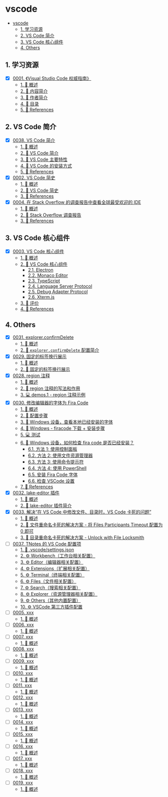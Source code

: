 # vscode

<!-- region:toc -->

- [vscode](#vscode)
  - [1. 学习资源](#1-学习资源)
  - [2. VS Code 简介](#2-vs-code-简介)
  - [3. VS Code 核心组件](#3-vs-code-核心组件)
  - [4. Others](#4-others)

<!-- endregion:toc -->

## 1. 学习资源

- [x] [0001. 《Visual Studio Code 权威指南》](https://github.com/Tdahuyou/TNotes.vscode/tree/main/notes/0001.%20%E3%80%8AVisual%20Studio%20Code%20%E6%9D%83%E5%A8%81%E6%8C%87%E5%8D%97%E3%80%8B/README.md)
  - [1. 📝 概述](https://github.com/Tdahuyou/TNotes.vscode/tree/main/notes/0001.%20%E3%80%8AVisual%20Studio%20Code%20%E6%9D%83%E5%A8%81%E6%8C%87%E5%8D%97%E3%80%8B/README.md#1--概述)
  - [2. 📒 内容简介](https://github.com/Tdahuyou/TNotes.vscode/tree/main/notes/0001.%20%E3%80%8AVisual%20Studio%20Code%20%E6%9D%83%E5%A8%81%E6%8C%87%E5%8D%97%E3%80%8B/README.md#2--内容简介)
  - [3. 📒 作者简介](https://github.com/Tdahuyou/TNotes.vscode/tree/main/notes/0001.%20%E3%80%8AVisual%20Studio%20Code%20%E6%9D%83%E5%A8%81%E6%8C%87%E5%8D%97%E3%80%8B/README.md#3--作者简介)
  - [4. 📒 目录](https://github.com/Tdahuyou/TNotes.vscode/tree/main/notes/0001.%20%E3%80%8AVisual%20Studio%20Code%20%E6%9D%83%E5%A8%81%E6%8C%87%E5%8D%97%E3%80%8B/README.md#4--目录)
  - [5. 🔗 References](https://github.com/Tdahuyou/TNotes.vscode/tree/main/notes/0001.%20%E3%80%8AVisual%20Studio%20Code%20%E6%9D%83%E5%A8%81%E6%8C%87%E5%8D%97%E3%80%8B/README.md#5--references)

## 2. VS Code 简介

- [x] [0038. VS Code 简介](https://github.com/Tdahuyou/TNotes.vscode/tree/main/notes/0038.%20VS%20Code%20%E7%AE%80%E4%BB%8B/README.md)
  - [1. 📝 概述](https://github.com/Tdahuyou/TNotes.vscode/tree/main/notes/0038.%20VS%20Code%20%E7%AE%80%E4%BB%8B/README.md#1--概述)
  - [2. 📒 VS Code 简介](https://github.com/Tdahuyou/TNotes.vscode/tree/main/notes/0038.%20VS%20Code%20%E7%AE%80%E4%BB%8B/README.md#2--vs-code-简介)
  - [3. 📒 VS Code 主要特性](https://github.com/Tdahuyou/TNotes.vscode/tree/main/notes/0038.%20VS%20Code%20%E7%AE%80%E4%BB%8B/README.md#3--vs-code-主要特性)
  - [4. 📒 VS Code 的安装方式](https://github.com/Tdahuyou/TNotes.vscode/tree/main/notes/0038.%20VS%20Code%20%E7%AE%80%E4%BB%8B/README.md#4--vs-code-的安装方式)
  - [5. 🔗 References](https://github.com/Tdahuyou/TNotes.vscode/tree/main/notes/0038.%20VS%20Code%20%E7%AE%80%E4%BB%8B/README.md#5--references)
- [x] [0002. VS Code 简史](https://github.com/Tdahuyou/TNotes.vscode/tree/main/notes/0002.%20VS%20Code%20%E7%AE%80%E5%8F%B2/README.md)
  - [1. 📝 概述](https://github.com/Tdahuyou/TNotes.vscode/tree/main/notes/0002.%20VS%20Code%20%E7%AE%80%E5%8F%B2/README.md#1--概述)
  - [2. 📒 VS Code 简史](https://github.com/Tdahuyou/TNotes.vscode/tree/main/notes/0002.%20VS%20Code%20%E7%AE%80%E5%8F%B2/README.md#2--vs-code-简史)
  - [3. 🔗 References](https://github.com/Tdahuyou/TNotes.vscode/tree/main/notes/0002.%20VS%20Code%20%E7%AE%80%E5%8F%B2/README.md#3--references)
- [x] [0004. 在 Stack Overflow 的调查报告中查看全球最受欢迎的 IDE](https://github.com/Tdahuyou/TNotes.vscode/tree/main/notes/0004.%20%E5%9C%A8%20Stack%20Overflow%20%E7%9A%84%E8%B0%83%E6%9F%A5%E6%8A%A5%E5%91%8A%E4%B8%AD%E6%9F%A5%E7%9C%8B%E5%85%A8%E7%90%83%E6%9C%80%E5%8F%97%E6%AC%A2%E8%BF%8E%E7%9A%84%20IDE/README.md)
  - [1. 📝 概述](https://github.com/Tdahuyou/TNotes.vscode/tree/main/notes/0004.%20%E5%9C%A8%20Stack%20Overflow%20%E7%9A%84%E8%B0%83%E6%9F%A5%E6%8A%A5%E5%91%8A%E4%B8%AD%E6%9F%A5%E7%9C%8B%E5%85%A8%E7%90%83%E6%9C%80%E5%8F%97%E6%AC%A2%E8%BF%8E%E7%9A%84%20IDE/README.md#1--概述)
  - [2. 📒 Stack Overflow 调查报告](https://github.com/Tdahuyou/TNotes.vscode/tree/main/notes/0004.%20%E5%9C%A8%20Stack%20Overflow%20%E7%9A%84%E8%B0%83%E6%9F%A5%E6%8A%A5%E5%91%8A%E4%B8%AD%E6%9F%A5%E7%9C%8B%E5%85%A8%E7%90%83%E6%9C%80%E5%8F%97%E6%AC%A2%E8%BF%8E%E7%9A%84%20IDE/README.md#2--stack-overflow-调查报告)
  - [3. 🔗 References](https://github.com/Tdahuyou/TNotes.vscode/tree/main/notes/0004.%20%E5%9C%A8%20Stack%20Overflow%20%E7%9A%84%E8%B0%83%E6%9F%A5%E6%8A%A5%E5%91%8A%E4%B8%AD%E6%9F%A5%E7%9C%8B%E5%85%A8%E7%90%83%E6%9C%80%E5%8F%97%E6%AC%A2%E8%BF%8E%E7%9A%84%20IDE/README.md#3--references)

## 3. VS Code 核心组件

- [x] [0003. VS Code 核心组件](https://github.com/Tdahuyou/TNotes.vscode/tree/main/notes/0003.%20VS%20Code%20%E6%A0%B8%E5%BF%83%E7%BB%84%E4%BB%B6/README.md)
  - [1. 📝 概述](https://github.com/Tdahuyou/TNotes.vscode/tree/main/notes/0003.%20VS%20Code%20%E6%A0%B8%E5%BF%83%E7%BB%84%E4%BB%B6/README.md#1--概述)
  - [2. 📒 VS Code 核心组件](https://github.com/Tdahuyou/TNotes.vscode/tree/main/notes/0003.%20VS%20Code%20%E6%A0%B8%E5%BF%83%E7%BB%84%E4%BB%B6/README.md#2--vs-code-核心组件)
    - [2.1. Electron](https://github.com/Tdahuyou/TNotes.vscode/tree/main/notes/0003.%20VS%20Code%20%E6%A0%B8%E5%BF%83%E7%BB%84%E4%BB%B6/README.md#21-electron)
    - [2.2. Monaco Editor](https://github.com/Tdahuyou/TNotes.vscode/tree/main/notes/0003.%20VS%20Code%20%E6%A0%B8%E5%BF%83%E7%BB%84%E4%BB%B6/README.md#22-monaco-editor)
    - [2.3. TypeScript](https://github.com/Tdahuyou/TNotes.vscode/tree/main/notes/0003.%20VS%20Code%20%E6%A0%B8%E5%BF%83%E7%BB%84%E4%BB%B6/README.md#23-typescript)
    - [2.4. Language Server Protocol](https://github.com/Tdahuyou/TNotes.vscode/tree/main/notes/0003.%20VS%20Code%20%E6%A0%B8%E5%BF%83%E7%BB%84%E4%BB%B6/README.md#24-language-server-protocol)
    - [2.5. Debug Adapter Protocol](https://github.com/Tdahuyou/TNotes.vscode/tree/main/notes/0003.%20VS%20Code%20%E6%A0%B8%E5%BF%83%E7%BB%84%E4%BB%B6/README.md#25-debug-adapter-protocol)
    - [2.6. Xterm.js](https://github.com/Tdahuyou/TNotes.vscode/tree/main/notes/0003.%20VS%20Code%20%E6%A0%B8%E5%BF%83%E7%BB%84%E4%BB%B6/README.md#26-xtermjs)
  - [3. 🫧 评价](https://github.com/Tdahuyou/TNotes.vscode/tree/main/notes/0003.%20VS%20Code%20%E6%A0%B8%E5%BF%83%E7%BB%84%E4%BB%B6/README.md#3--评价)
  - [4. 🔗 References](https://github.com/Tdahuyou/TNotes.vscode/tree/main/notes/0003.%20VS%20Code%20%E6%A0%B8%E5%BF%83%E7%BB%84%E4%BB%B6/README.md#4--references)

## 4. Others

- [x] [0031. explorer.confirmDelete](https://github.com/Tdahuyou/TNotes.vscode/tree/main/notes/0031.%20explorer.confirmDelete/README.md)
  - [1. 📝 概述](https://github.com/Tdahuyou/TNotes.vscode/tree/main/notes/0031.%20explorer.confirmDelete/README.md#1--概述)
  - [2. 📒 `explorer.confirmDelete` 配置简介](https://github.com/Tdahuyou/TNotes.vscode/tree/main/notes/0031.%20explorer.confirmDelete/README.md#2--explorerconfirmdelete-配置简介)
- [x] [0029. 固定的标签换行展示](https://github.com/Tdahuyou/TNotes.vscode/tree/main/notes/0029.%20%E5%9B%BA%E5%AE%9A%E7%9A%84%E6%A0%87%E7%AD%BE%E6%8D%A2%E8%A1%8C%E5%B1%95%E7%A4%BA/README.md)
  - [1. 📝 概述](https://github.com/Tdahuyou/TNotes.vscode/tree/main/notes/0029.%20%E5%9B%BA%E5%AE%9A%E7%9A%84%E6%A0%87%E7%AD%BE%E6%8D%A2%E8%A1%8C%E5%B1%95%E7%A4%BA/README.md#1--概述)
  - [2. 📒 固定的标签换行展示](https://github.com/Tdahuyou/TNotes.vscode/tree/main/notes/0029.%20%E5%9B%BA%E5%AE%9A%E7%9A%84%E6%A0%87%E7%AD%BE%E6%8D%A2%E8%A1%8C%E5%B1%95%E7%A4%BA/README.md#2--固定的标签换行展示)
- [x] [0028. region 注释](https://github.com/Tdahuyou/TNotes.vscode/tree/main/notes/0028.%20region%20%E6%B3%A8%E9%87%8A/README.md)
  - [1. 📝 概述](https://github.com/Tdahuyou/TNotes.vscode/tree/main/notes/0028.%20region%20%E6%B3%A8%E9%87%8A/README.md#1--概述)
  - [2. 📒 region 注释的写法和作用](https://github.com/Tdahuyou/TNotes.vscode/tree/main/notes/0028.%20region%20%E6%B3%A8%E9%87%8A/README.md#2--region-注释的写法和作用)
  - [3. 💻 demos.1 - region 注释示例](https://github.com/Tdahuyou/TNotes.vscode/tree/main/notes/0028.%20region%20%E6%B3%A8%E9%87%8A/README.md#3--demos1---region-注释示例)
- [x] [0030. 修改编辑器的字体为 Fira Code](https://github.com/Tdahuyou/TNotes.vscode/tree/main/notes/0030.%20%E4%BF%AE%E6%94%B9%E7%BC%96%E8%BE%91%E5%99%A8%E7%9A%84%E5%AD%97%E4%BD%93%E4%B8%BA%20Fira%20Code/README.md)
  - [1. 📝 概述](https://github.com/Tdahuyou/TNotes.vscode/tree/main/notes/0030.%20%E4%BF%AE%E6%94%B9%E7%BC%96%E8%BE%91%E5%99%A8%E7%9A%84%E5%AD%97%E4%BD%93%E4%B8%BA%20Fira%20Code/README.md#1--概述)
  - [2. 📒 配置步骤](https://github.com/Tdahuyou/TNotes.vscode/tree/main/notes/0030.%20%E4%BF%AE%E6%94%B9%E7%BC%96%E8%BE%91%E5%99%A8%E7%9A%84%E5%AD%97%E4%BD%93%E4%B8%BA%20Fira%20Code/README.md#2--配置步骤)
  - [3. 📒 Windows 设备，查看本地已经安装的字体](https://github.com/Tdahuyou/TNotes.vscode/tree/main/notes/0030.%20%E4%BF%AE%E6%94%B9%E7%BC%96%E8%BE%91%E5%99%A8%E7%9A%84%E5%AD%97%E4%BD%93%E4%B8%BA%20Fira%20Code/README.md#3--windows-设备查看本地已经安装的字体)
  - [4. 📒 Windows - firacode 下载 + 安装步骤](https://github.com/Tdahuyou/TNotes.vscode/tree/main/notes/0030.%20%E4%BF%AE%E6%94%B9%E7%BC%96%E8%BE%91%E5%99%A8%E7%9A%84%E5%AD%97%E4%BD%93%E4%B8%BA%20Fira%20Code/README.md#4--windows---firacode-下载--安装步骤)
  - [5. 💻 测试](https://github.com/Tdahuyou/TNotes.vscode/tree/main/notes/0030.%20%E4%BF%AE%E6%94%B9%E7%BC%96%E8%BE%91%E5%99%A8%E7%9A%84%E5%AD%97%E4%BD%93%E4%B8%BA%20Fira%20Code/README.md#5--测试)
  - [6. 🤖 Windows 设备，如何检查 fira code 是否已经安装？](https://github.com/Tdahuyou/TNotes.vscode/tree/main/notes/0030.%20%E4%BF%AE%E6%94%B9%E7%BC%96%E8%BE%91%E5%99%A8%E7%9A%84%E5%AD%97%E4%BD%93%E4%B8%BA%20Fira%20Code/README.md#6--windows-设备如何检查-fira-code-是否已经安装)
    - [6.1. 方法 1: 使用控制面板](https://github.com/Tdahuyou/TNotes.vscode/tree/main/notes/0030.%20%E4%BF%AE%E6%94%B9%E7%BC%96%E8%BE%91%E5%99%A8%E7%9A%84%E5%AD%97%E4%BD%93%E4%B8%BA%20Fira%20Code/README.md#61-方法-1-使用控制面板)
    - [6.2. 方法 2: 使用文件资源管理器](https://github.com/Tdahuyou/TNotes.vscode/tree/main/notes/0030.%20%E4%BF%AE%E6%94%B9%E7%BC%96%E8%BE%91%E5%99%A8%E7%9A%84%E5%AD%97%E4%BD%93%E4%B8%BA%20Fira%20Code/README.md#62-方法-2-使用文件资源管理器)
    - [6.3. 方法 3: 使用命令提示符](https://github.com/Tdahuyou/TNotes.vscode/tree/main/notes/0030.%20%E4%BF%AE%E6%94%B9%E7%BC%96%E8%BE%91%E5%99%A8%E7%9A%84%E5%AD%97%E4%BD%93%E4%B8%BA%20Fira%20Code/README.md#63-方法-3-使用命令提示符)
    - [6.4. 方法 4: 使用 PowerShell](https://github.com/Tdahuyou/TNotes.vscode/tree/main/notes/0030.%20%E4%BF%AE%E6%94%B9%E7%BC%96%E8%BE%91%E5%99%A8%E7%9A%84%E5%AD%97%E4%BD%93%E4%B8%BA%20Fira%20Code/README.md#64-方法-4-使用-powershell)
    - [6.5. 安装 Fira Code 字体](https://github.com/Tdahuyou/TNotes.vscode/tree/main/notes/0030.%20%E4%BF%AE%E6%94%B9%E7%BC%96%E8%BE%91%E5%99%A8%E7%9A%84%E5%AD%97%E4%BD%93%E4%B8%BA%20Fira%20Code/README.md#65-安装-fira-code-字体)
    - [6.6. 检查 VSCode 设置](https://github.com/Tdahuyou/TNotes.vscode/tree/main/notes/0030.%20%E4%BF%AE%E6%94%B9%E7%BC%96%E8%BE%91%E5%99%A8%E7%9A%84%E5%AD%97%E4%BD%93%E4%B8%BA%20Fira%20Code/README.md#66-检查-vscode-设置)
  - [7. 🔗 References](https://github.com/Tdahuyou/TNotes.vscode/tree/main/notes/0030.%20%E4%BF%AE%E6%94%B9%E7%BC%96%E8%BE%91%E5%99%A8%E7%9A%84%E5%AD%97%E4%BD%93%E4%B8%BA%20Fira%20Code/README.md#7--references)
- [x] [0032. lake-editor 插件](https://github.com/Tdahuyou/TNotes.vscode/tree/main/notes/0032.%20lake-editor%20%E6%8F%92%E4%BB%B6/README.md)
  - [1. 📝 概述](https://github.com/Tdahuyou/TNotes.vscode/tree/main/notes/0032.%20lake-editor%20%E6%8F%92%E4%BB%B6/README.md#1--概述)
  - [2. 📒 lake-editor 插件简介](https://github.com/Tdahuyou/TNotes.vscode/tree/main/notes/0032.%20lake-editor%20%E6%8F%92%E4%BB%B6/README.md#2--lake-editor-插件简介)
- [x] [0033. 解决“在 VS Code 中修改文件、目录时，VS Code 卡死的问题”](https://github.com/Tdahuyou/TNotes.vscode/tree/main/notes/0033.%20%E8%A7%A3%E5%86%B3%E2%80%9C%E5%9C%A8%20VS%20Code%20%E4%B8%AD%E4%BF%AE%E6%94%B9%E6%96%87%E4%BB%B6%E3%80%81%E7%9B%AE%E5%BD%95%E6%97%B6%EF%BC%8CVS%20Code%20%E5%8D%A1%E6%AD%BB%E7%9A%84%E9%97%AE%E9%A2%98%E2%80%9D/README.md)
  - [1. 📝 概述](https://github.com/Tdahuyou/TNotes.vscode/tree/main/notes/0033.%20%E8%A7%A3%E5%86%B3%E2%80%9C%E5%9C%A8%20VS%20Code%20%E4%B8%AD%E4%BF%AE%E6%94%B9%E6%96%87%E4%BB%B6%E3%80%81%E7%9B%AE%E5%BD%95%E6%97%B6%EF%BC%8CVS%20Code%20%E5%8D%A1%E6%AD%BB%E7%9A%84%E9%97%AE%E9%A2%98%E2%80%9D/README.md#1--概述)
  - [2. 📒 文件重命名卡死的解决方案 - 将 Files Participants Timeout 配置为 0 即可](https://github.com/Tdahuyou/TNotes.vscode/tree/main/notes/0033.%20%E8%A7%A3%E5%86%B3%E2%80%9C%E5%9C%A8%20VS%20Code%20%E4%B8%AD%E4%BF%AE%E6%94%B9%E6%96%87%E4%BB%B6%E3%80%81%E7%9B%AE%E5%BD%95%E6%97%B6%EF%BC%8CVS%20Code%20%E5%8D%A1%E6%AD%BB%E7%9A%84%E9%97%AE%E9%A2%98%E2%80%9D/README.md#2--文件重命名卡死的解决方案---将-files-participants-timeout-配置为-0-即可)
  - [3. 📒 目录重命名卡死的解决方案 - Unlock with File Locksmith](https://github.com/Tdahuyou/TNotes.vscode/tree/main/notes/0033.%20%E8%A7%A3%E5%86%B3%E2%80%9C%E5%9C%A8%20VS%20Code%20%E4%B8%AD%E4%BF%AE%E6%94%B9%E6%96%87%E4%BB%B6%E3%80%81%E7%9B%AE%E5%BD%95%E6%97%B6%EF%BC%8CVS%20Code%20%E5%8D%A1%E6%AD%BB%E7%9A%84%E9%97%AE%E9%A2%98%E2%80%9D/README.md#3--目录重命名卡死的解决方案---unlock-with-file-locksmith)
- [ ] [0037. TNotes 的 VS Code 配置项](https://github.com/Tdahuyou/TNotes.vscode/tree/main/notes/0037.%20TNotes%20%E7%9A%84%20VS%20Code%20%E9%85%8D%E7%BD%AE%E9%A1%B9/README.md)
  - [1. 📂 .vscode/settings.json](https://github.com/Tdahuyou/TNotes.vscode/tree/main/notes/0037.%20TNotes%20%E7%9A%84%20VS%20Code%20%E9%85%8D%E7%BD%AE%E9%A1%B9/README.md#1--vscodesettingsjson)
  - [2. ⚙️ Workbench（工作台相关配置）](https://github.com/Tdahuyou/TNotes.vscode/tree/main/notes/0037.%20TNotes%20%E7%9A%84%20VS%20Code%20%E9%85%8D%E7%BD%AE%E9%A1%B9/README.md#2-️-workbench工作台相关配置)
  - [3. ⚙️ Editor（编辑器相关配置）](https://github.com/Tdahuyou/TNotes.vscode/tree/main/notes/0037.%20TNotes%20%E7%9A%84%20VS%20Code%20%E9%85%8D%E7%BD%AE%E9%A1%B9/README.md#3-️-editor编辑器相关配置)
  - [4. ⚙️ Extensions（扩展相关配置）](https://github.com/Tdahuyou/TNotes.vscode/tree/main/notes/0037.%20TNotes%20%E7%9A%84%20VS%20Code%20%E9%85%8D%E7%BD%AE%E9%A1%B9/README.md#4-️-extensions扩展相关配置)
  - [5. ⚙️ Terminal（终端相关配置）](https://github.com/Tdahuyou/TNotes.vscode/tree/main/notes/0037.%20TNotes%20%E7%9A%84%20VS%20Code%20%E9%85%8D%E7%BD%AE%E9%A1%B9/README.md#5-️-terminal终端相关配置)
  - [6. ⚙️ Files（文件相关配置）](https://github.com/Tdahuyou/TNotes.vscode/tree/main/notes/0037.%20TNotes%20%E7%9A%84%20VS%20Code%20%E9%85%8D%E7%BD%AE%E9%A1%B9/README.md#6-️-files文件相关配置)
  - [7. ⚙️ Search（搜索相关配置）](https://github.com/Tdahuyou/TNotes.vscode/tree/main/notes/0037.%20TNotes%20%E7%9A%84%20VS%20Code%20%E9%85%8D%E7%BD%AE%E9%A1%B9/README.md#7-️-search搜索相关配置)
  - [8. ⚙️ Explorer（资源管理器相关配置）](https://github.com/Tdahuyou/TNotes.vscode/tree/main/notes/0037.%20TNotes%20%E7%9A%84%20VS%20Code%20%E9%85%8D%E7%BD%AE%E9%A1%B9/README.md#8-️-explorer资源管理器相关配置)
  - [9. ⚙️ Others（其他内置配置）](https://github.com/Tdahuyou/TNotes.vscode/tree/main/notes/0037.%20TNotes%20%E7%9A%84%20VS%20Code%20%E9%85%8D%E7%BD%AE%E9%A1%B9/README.md#9-️-others其他内置配置)
  - [10. ⚙️ VSCode 第三方插件配置](https://github.com/Tdahuyou/TNotes.vscode/tree/main/notes/0037.%20TNotes%20%E7%9A%84%20VS%20Code%20%E9%85%8D%E7%BD%AE%E9%A1%B9/README.md#10-️-vscode-第三方插件配置)
- [ ] [0005. xxx](https://github.com/Tdahuyou/TNotes.vscode/tree/main/notes/0005.%20xxx/README.md)
  - [1. 📝 概述](https://github.com/Tdahuyou/TNotes.vscode/tree/main/notes/0005.%20xxx/README.md#1--概述)
- [ ] [0006. xxx](https://github.com/Tdahuyou/TNotes.vscode/tree/main/notes/0006.%20xxx/README.md)
  - [1. 📝 概述](https://github.com/Tdahuyou/TNotes.vscode/tree/main/notes/0006.%20xxx/README.md#1--概述)
- [ ] [0007. xxx](https://github.com/Tdahuyou/TNotes.vscode/tree/main/notes/0007.%20xxx/README.md)
  - [1. 📝 概述](https://github.com/Tdahuyou/TNotes.vscode/tree/main/notes/0007.%20xxx/README.md#1--概述)
- [ ] [0008. xxx](https://github.com/Tdahuyou/TNotes.vscode/tree/main/notes/0008.%20xxx/README.md)
  - [1. 📝 概述](https://github.com/Tdahuyou/TNotes.vscode/tree/main/notes/0008.%20xxx/README.md#1--概述)
- [ ] [0009. xxx](https://github.com/Tdahuyou/TNotes.vscode/tree/main/notes/0009.%20xxx/README.md)
  - [1. 📝 概述](https://github.com/Tdahuyou/TNotes.vscode/tree/main/notes/0009.%20xxx/README.md#1--概述)
- [ ] [0010. xxx](https://github.com/Tdahuyou/TNotes.vscode/tree/main/notes/0010.%20xxx/README.md)
  - [1. 📝 概述](https://github.com/Tdahuyou/TNotes.vscode/tree/main/notes/0010.%20xxx/README.md#1--概述)
- [ ] [0011. xxx](https://github.com/Tdahuyou/TNotes.vscode/tree/main/notes/0011.%20xxx/README.md)
  - [1. 📝 概述](https://github.com/Tdahuyou/TNotes.vscode/tree/main/notes/0011.%20xxx/README.md#1--概述)
- [ ] [0012. xxx](https://github.com/Tdahuyou/TNotes.vscode/tree/main/notes/0012.%20xxx/README.md)
  - [1. 📝 概述](https://github.com/Tdahuyou/TNotes.vscode/tree/main/notes/0012.%20xxx/README.md#1--概述)
- [ ] [0013. xxx](https://github.com/Tdahuyou/TNotes.vscode/tree/main/notes/0013.%20xxx/README.md)
  - [1. 📝 概述](https://github.com/Tdahuyou/TNotes.vscode/tree/main/notes/0013.%20xxx/README.md#1--概述)
- [ ] [0014. xxx](https://github.com/Tdahuyou/TNotes.vscode/tree/main/notes/0014.%20xxx/README.md)
  - [1. 📝 概述](https://github.com/Tdahuyou/TNotes.vscode/tree/main/notes/0014.%20xxx/README.md#1--概述)
- [ ] [0015. xxx](https://github.com/Tdahuyou/TNotes.vscode/tree/main/notes/0015.%20xxx/README.md)
  - [1. 📝 概述](https://github.com/Tdahuyou/TNotes.vscode/tree/main/notes/0015.%20xxx/README.md#1--概述)
- [ ] [0016. xxx](https://github.com/Tdahuyou/TNotes.vscode/tree/main/notes/0016.%20xxx/README.md)
  - [1. 📝 概述](https://github.com/Tdahuyou/TNotes.vscode/tree/main/notes/0016.%20xxx/README.md#1--概述)
- [ ] [0017. xxx](https://github.com/Tdahuyou/TNotes.vscode/tree/main/notes/0017.%20xxx/README.md)
  - [1. 📝 概述](https://github.com/Tdahuyou/TNotes.vscode/tree/main/notes/0017.%20xxx/README.md#1--概述)
- [ ] [0018. xxx](https://github.com/Tdahuyou/TNotes.vscode/tree/main/notes/0018.%20xxx/README.md)
  - [1. 📝 概述](https://github.com/Tdahuyou/TNotes.vscode/tree/main/notes/0018.%20xxx/README.md#1--概述)
- [ ] [0019. xxx](https://github.com/Tdahuyou/TNotes.vscode/tree/main/notes/0019.%20xxx/README.md)
  - [1. 📝 概述](https://github.com/Tdahuyou/TNotes.vscode/tree/main/notes/0019.%20xxx/README.md#1--概述)
